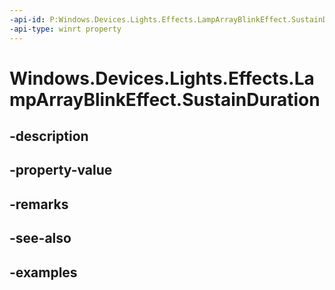 ```yaml
---
-api-id: P:Windows.Devices.Lights.Effects.LampArrayBlinkEffect.SustainDuration
-api-type: winrt property
---
```


<!-- Property syntax.
public TimeSpan SustainDuration { get;  set; }
-->

# Windows.Devices.Lights.Effects.LampArrayBlinkEffect.SustainDuration

## -description

## -property-value

## -remarks

## -see-also

## -examples

